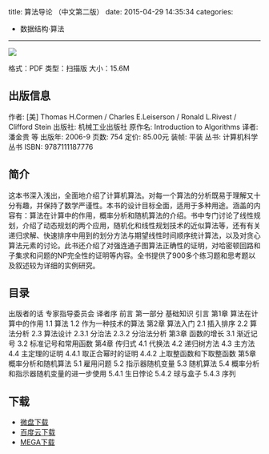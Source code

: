 title: 算法导论 （中文第二版）
date: 2015-04-29 14:35:34
categories:
  - 数据结构·算法
---

![](http://img5.douban.com/lpic/s1959967.jpg)

格式：PDF
类型：扫描版
大小：15.6M

<!--more-->

## 出版信息 ##

作者: [美] Thomas H.Cormen / Charles E.Leiserson / Ronald L.Rivest / Clifford Stein 
出版社: 机械工业出版社
原作名: Introduction to Algorithms
译者: 潘金贵 等 
出版年: 2006-9
页数: 754
定价: 85.00元
装帧: 平装
丛书: 计算机科学丛书
ISBN: 9787111187776

## 简介 ##

这本书深入浅出，全面地介绍了计算机算法。对每一个算法的分析既易于理解又十分有趣，并保持了数学严谨性。本书的设计目标全面，适用于多种用途。涵盖的内容有：算法在计算中的作用，概率分析和随机算法的介绍。书中专门讨论了线性规划，介绍了动态规划的两个应用，随机化和线性规划技术的近似算法等，还有有关递归求解、快速排序中用到的划分方法与期望线性时间顺序统计算法，以及对贪心算法元素的讨论。此书还介绍了对强连通子图算法正确性的证明，对哈密顿回路和子集求和问题的NP完全性的证明等内容。全书提供了900多个练习题和思考题以及叙述较为详细的实例研究。

## 目录 ##

出版者的话
专家指导委员会
译者序
前言
第一部分 基础知识
引言
第1章 算法在计算中的作用
1.1 算法
1.2 作为一种技术的算法
第2章 算法入门
2.1 插入排序
2.2 算法分析
2.3 算法设计
2.3.1 分治法
2.3.2 分治法分析
第3章 函数的增长
3.1 渐近记号
3.2 标准记号和常用函数
第4章 传归式
4.1 代换法
4.2 递归树方法
4.3 主方法
4.4 主定理的证明
4.4.1 取正合幂时的证明
4.4.2 上取整函数和下取整函数
第5章 概率分析和随机算法
5.1 雇用问题
5.2 指示器随机变量
5.3 随机算法
5.4 概率分析和指示器随机变量的进一步使用
5.4.1 生日悖论
5.4.2 球与盒子
5.4.3 序列

## 下载 ##

* [微盘下载](http://vdisk.weibo.com/s/aADaW4YROsmRV)
* [百度云下载](http://pan.baidu.com/s/1mgkQG0S)
* [MEGA下载](https://mega.co.nz/#!mRMHHRYT!bzYeY07KeeRyhGQP51wdB2XRo8wqvCmTO-QTKswEdJk)
